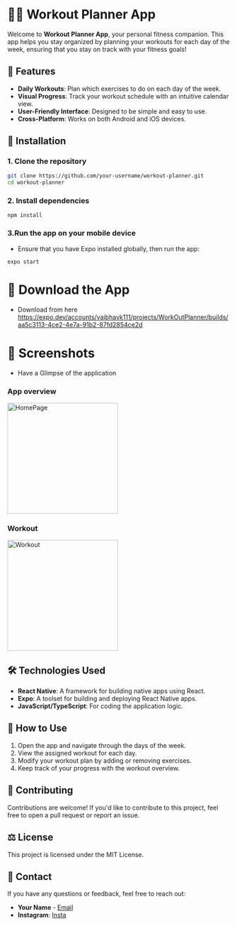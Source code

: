 # 🏋️‍♂️ Workout Planner App

Welcome to **Workout Planner App**, your personal fitness companion. This app helps you stay organized by planning your workouts for each day of the week, ensuring that you stay on track with your fitness goals!

## 🌟 Features

- **Daily Workouts**: Plan which exercises to do on each day of the week.
- **Visual Progress**: Track your workout schedule with an intuitive calendar view.
- **User-Friendly Interface**: Designed to be simple and easy to use.
- **Cross-Platform**: Works on both Android and iOS devices.

## 🚀 Installation

### 1. Clone the repository
```bash
git clone https://github.com/your-username/workout-planner.git
cd workout-planner

```

### 2. Install dependencies
```
npm install
```

### 3.Run the app on your mobile device
- Ensure that you have Expo installed globally, then run the app:
```
expo start
```

# 📱 Download the App

- Download from here
https://expo.dev/accounts/vaibhavk111/projects/WorkOutPlanner/builds/aa5c3113-4ce2-4e7a-91b2-87fd2854ce2d

# 📸 Screenshots

- Have a Glimpse of the application

### App overview
<img src="https://i.ibb.co/2YDYhG3/Whats-App-Image-2024-09-21-at-11-27-35-49c16c48.jpg" alt="HomePage" width="250"/>

### Workout
<img src="https://i.ibb.co/SrYhf45/Whats-App-Image-2024-09-21-at-11-27-35-fb9643bd.jpg" alt="Workout" width="250"/>




## 🛠️ Technologies Used

- **React Native**: A framework for building native apps using React.
- **Expo**: A toolset for building and deploying React Native apps.
- **JavaScript/TypeScript**: For coding the application logic.


## 📖 How to Use

1. Open the app and navigate through the days of the week.
2. View the assigned workout for each day.
3. Modify your workout plan by adding or removing exercises.
4. Keep track of your progress with the workout overview.

## 👥 Contributing

Contributions are welcome! If you'd like to contribute to this project, feel free to open a pull request or report an issue.

## ⚖️ License

This project is licensed under the MIT License.

## 📧 Contact

If you have any questions or feedback, feel free to reach out:

- **Your Name** - [Email](vaibhavkumar10112004@gmail.com)
- **Instagram**: [Insta]([https://github.com/your-username](https://www.instagram.com/vaibhav.k111?igsh=dXNjbGJoazJjanY=))



